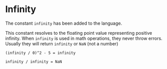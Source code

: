 # Infinity
The constant `infinity` has been added to the language.

This constant resolves to the floating point value
representing positive infinity. When `infinity` is used in
math operations, they never throw errors. Usually they will
return `infinity` or `NaN` (not a number)

    (infinity / 0)^2 - 5 = infinity

    infinity / infinity = NaN
